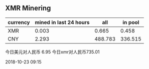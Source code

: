 ## XMR Minering

|currency|mined in last 24 hours|all|in pool|
|---|---|---|---|
|XMR|0.003|0.665|0.458|
|CNY|2.293|488.783|336.515|

今日美元对人民币 6.95	今日xmr对人民币735.01


2018-10-23 09:15
